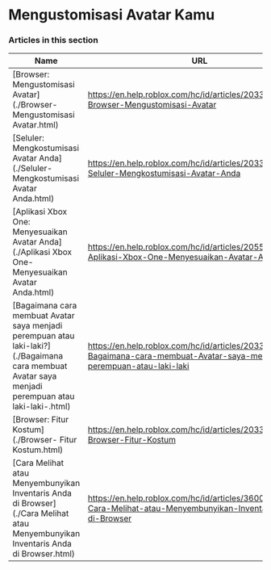 # Mengustomisasi Avatar Kamu  
### Articles in this section
Name|URL
-|-
[Browser: Mengustomisasi Avatar](./Browser- Mengustomisasi Avatar.html) |https://en.help.roblox.com/hc/id/articles/203313600-Browser-Mengustomisasi-Avatar
[Seluler: Mengkostumisasi Avatar Anda](./Seluler- Mengkostumisasi Avatar Anda.html) |https://en.help.roblox.com/hc/id/articles/203313510-Seluler-Mengkostumisasi-Avatar-Anda
[Aplikasi Xbox One: Menyesuaikan Avatar Anda](./Aplikasi Xbox One- Menyesuaikan Avatar Anda.html) |https://en.help.roblox.com/hc/id/articles/205557353-Aplikasi-Xbox-One-Menyesuaikan-Avatar-Anda
[Bagaimana cara membuat Avatar saya menjadi perempuan atau laki-laki?](./Bagaimana cara membuat Avatar saya menjadi perempuan atau laki-laki-.html) |https://en.help.roblox.com/hc/id/articles/203313700-Bagaimana-cara-membuat-Avatar-saya-menjadi-perempuan-atau-laki-laki
[Browser: Fitur Kostum](./Browser- Fitur Kostum.html) |https://en.help.roblox.com/hc/id/articles/203313710-Browser-Fitur-Kostum
[Cara Melihat atau Menyembunyikan Inventaris Anda di Browser](./Cara Melihat atau Menyembunyikan Inventaris Anda di Browser.html) |https://en.help.roblox.com/hc/id/articles/360000463726-Cara-Melihat-atau-Menyembunyikan-Inventaris-Anda-di-Browser